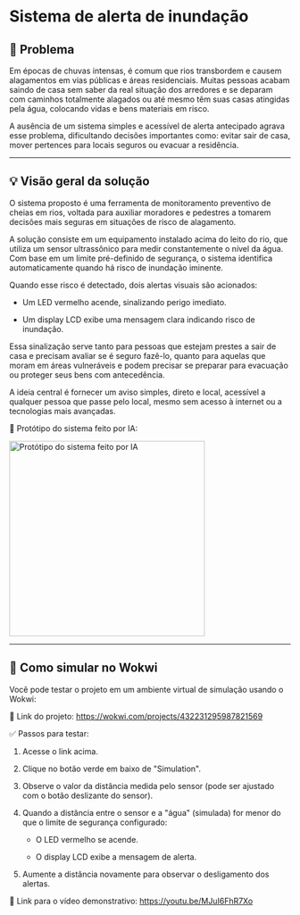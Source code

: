 # Sistema de alerta de inundação

## 🛑 Problema

Em épocas de chuvas intensas, é comum que rios transbordem e causem alagamentos em vias públicas e áreas residenciais. Muitas pessoas acabam saindo de casa sem saber da real situação dos arredores e se deparam com caminhos totalmente alagados ou até mesmo têm suas casas atingidas pela água, colocando vidas e bens materiais em risco.

A ausência de um sistema simples e acessível de alerta antecipado agrava esse problema, dificultando decisões importantes como: evitar sair de casa, mover pertences para locais seguros ou evacuar a residência.

---

## 💡 Visão geral da solução

O sistema proposto é uma ferramenta de monitoramento preventivo de cheias em rios, voltada para auxiliar moradores e pedestres a tomarem decisões mais seguras em situações de risco de alagamento.

A solução consiste em um equipamento instalado acima do leito do rio, que utiliza um sensor ultrassônico para medir constantemente o nível da água. Com base em um limite pré-definido de segurança, o sistema identifica automaticamente quando há risco de inundação iminente.

Quando esse risco é detectado, dois alertas visuais são acionados:

- Um LED vermelho acende, sinalizando perigo imediato.

- Um display LCD exibe uma mensagem clara indicando risco de inundação.

Essa sinalização serve tanto para pessoas que estejam prestes a sair de casa e precisam avaliar se é seguro fazê-lo, quanto para aquelas que moram em áreas vulneráveis e podem precisar se preparar para evacuação ou proteger seus bens com antecedência.

A ideia central é fornecer um aviso simples, direto e local, acessível a qualquer pessoa que passe pelo local, mesmo sem acesso à internet ou a tecnologias mais avançadas.

🤖 Protótipo do sistema feito por IA:

<img src="https://github.com/user-attachments/assets/cab3beb7-2dea-46c1-b889-32e2658fb7a5" alt="Protótipo do sistema feito por IA" width="350px">

---

## 🧪 Como simular no Wokwi

Você pode testar o projeto em um ambiente virtual de simulação usando o Wokwi:

🔗 Link do projeto: https://wokwi.com/projects/432231295987821569

✅ Passos para testar:

1. Acesse o link acima.

2. Clique no botão verde em baixo de "Simulation".

3. Observe o valor da distância medida pelo sensor (pode ser ajustado com o botão deslizante do sensor).

4. Quando a distância entre o sensor e a "água" (simulada) for menor do que o limite de segurança configurado:

   - O LED vermelho se acende.

   - O display LCD exibe a mensagem de alerta.

5. Aumente a distância novamente para observar o desligamento dos alertas.

🔗 Link para o vídeo demonstrativo: https://youtu.be/MJuI6FhR7Xo


